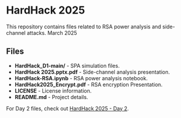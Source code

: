 # HardHack 2025

This repository contains files related to RSA power analysis and side-channel attacks. March 2025

## Files

- **HardHack_D1-main/** - SPA simulation files.
- **HardHack 2025.pptx.pdf** - Side-channel analysis presentation.
- **HardHack-RSA.ipynb** - RSA power analysis notebook.
- **HardHack2025_Encrypt.pdf** - RSA encryption Presentation.
- **LICENSE** - License information.
- **README.md** - Project details.

For Day 2 files, check out [HardHack 2025 - Day 2](https://github.com/erciitb/HardHack_D2).
